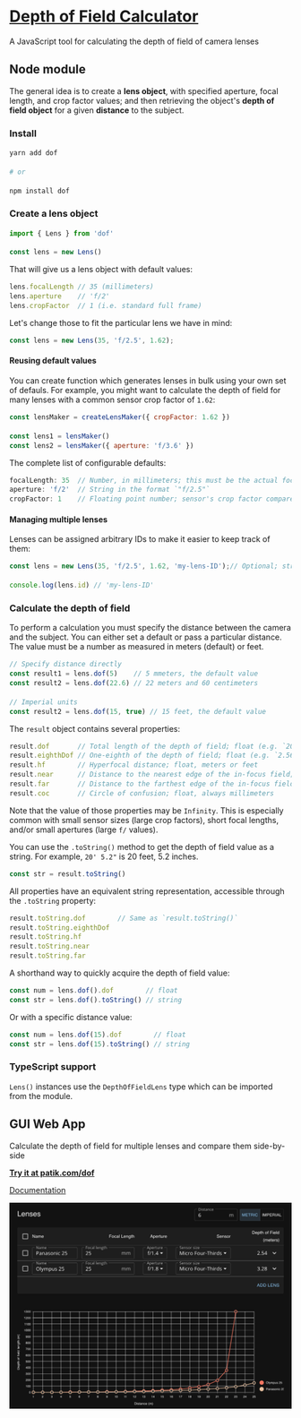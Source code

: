 # [Depth of Field Calculator](http://patik.com/dof/)

A JavaScript tool for calculating the depth of field of camera lenses

## Node module

The general idea is to create a **lens object**, with specified aperture, focal length, and crop factor values; and then retrieving the object's **depth of field object** for a given **distance** to the subject.

### Install

```sh
yarn add dof

# or

npm install dof
```

### Create a lens object

```js
import { Lens } from 'dof'

const lens = new Lens()
```

That will give us a lens object with default values:

```js
lens.focalLength // 35 (millimeters)
lens.aperture    // 'f/2'
lens.cropFactor  // 1 (i.e. standard full frame)
```

Let's change those to fit the particular lens we have in mind:

```js
const lens = new Lens(35, 'f/2.5', 1.62);
```

#### Reusing default values

You can create function which generates lenses in bulk using your own set of defauls. For example, you might want to calculate the depth of field for many lenses with a common sensor crop factor of `1.62`:

```js
const lensMaker = createLensMaker({ cropFactor: 1.62 })

const lens1 = lensMaker()
const lens2 = lensMaker({ aperture: 'f/3.6' })
```

The complete list of configurable defaults:

```js
focalLength: 35  // Number, in millimeters; this must be the actual focal length, not the 35mm equivalent value
aperture: 'f/2'  // String in the format `"f/2.5"`
cropFactor: 1    // Floating point number; sensor's crop factor compared to full frame
```

#### Managing multiple lenses

Lenses can be assigned arbitrary IDs to make it easier to keep track of them:

```js
const lens = new Lens(35, 'f/2.5', 1.62, 'my-lens-ID');// Optional; string

console.log(lens.id) // 'my-lens-ID'
```

### Calculate the depth of field

To perform a calculation you must specify the distance between the camera and the subject. You can either set a default or pass a particular distance. The value must be a number as measured in meters (default) or feet.

```js
// Specify distance directly
const result1 = lens.dof(5)    // 5 mmeters, the default value
const result2 = lens.dof(22.6) // 22 meters and 60 centimeters

// Imperial units
const result2 = lens.dof(15, true) // 15 feet, the default value
```

The `result` object contains several properties:

```js
result.dof       // Total length of the depth of field; float (e.g. `20.5`), meters or feet
result.eighthDof // One-eighth of the depth of field; float (e.g. `2.5625`), meters or feet
result.hf        // Hyperfocal distance; float, meters or feet
result.near      // Distance to the nearest edge of the in-focus field; float, meters or feet
result.far       // Distance to the farthest edge of the in-focus field; float, meters or feet
result.coc       // Circle of confusion; float, always millimeters
```

Note that the value of those properties may be `Infinity`. This is especially common with small sensor sizes (large crop factors), short focal lengths, and/or small apertures (large `f/` values).

You can use the `.toString()` method to get the depth of field value as a string. For example, `20' 5.2"` is 20 feet, 5.2 inches.

```js
const str = result.toString()
```

All properties have an equivalent string representation, accessible through the `.toString` property:

```js
result.toString.dof        // Same as `result.toString()`
result.toString.eighthDof
result.toString.hf
result.toString.near
result.toString.far
```

A shorthand way to quickly acquire the depth of field value:

```js
const num = lens.dof().dof        // float
const str = lens.dof().toString() // string
```

Or with a specific distance value:

```js
const num = lens.dof(15).dof        // float
const str = lens.dof(15).toString() // string
```

### TypeScript support

`Lens()` instances use the `DepthOfFieldLens` type which can be imported from the module.

## GUI Web App

Calculate the depth of field for multiple lenses and compare them side-by-side

**[Try it at patik.com/dof](http://patik.com/dof/)**

[Documentation](http://patik.com/dof/about/)

[![Screenshot of two lens configurations](./app/public/images/with-graph.png "Lens comparison")](http://patik.com/dof/#5m;Panasonic%2025mm,25,f-1.4,mft;Olympus%2025mm,25,f-1.8,mft)
